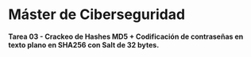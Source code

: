 # Máster de Ciberseguridad

**Tarea 03 - Crackeo de Hashes MD5 + Codificación de contraseñas en texto plano en SHA256 con Salt de 32 bytes.**
